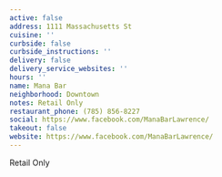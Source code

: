```yaml
---
active: false
address: 1111 Massachusetts St
cuisine: ''
curbside: false
curbside_instructions: ''
delivery: false
delivery_service_websites: ''
hours: ''
name: Mana Bar
neighborhood: Downtown
notes: Retail Only
restaurant_phone: (785) 856-8227
social: https://www.facebook.com/ManaBarLawrence/
takeout: false
website: https://www.facebook.com/ManaBarLawrence/
---
```


Retail Only